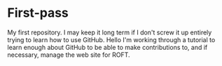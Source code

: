 # First-pass
My first repository. I may keep it long term if I don't screw it up entirely trying to learn how to use GitHub.
Hello 
I'm working through a tutorial to learn enough about GitHub to be able to make contributions to, and if necessary, manage the web site for ROFT.
